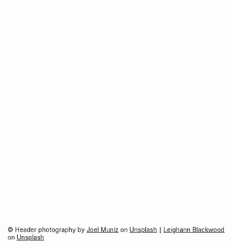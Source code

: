

[![](blog_gif/gif_meme_face.gif)](blog_post_one)&nbsp;&nbsp;&nbsp;&nbsp;&nbsp;&nbsp;&nbsp;&nbsp;&nbsp;&nbsp;&nbsp;&nbsp;&nbsp;&nbsp;&nbsp;&nbsp;&nbsp;&nbsp;&nbsp;&nbsp;&nbsp;&nbsp;&nbsp;&nbsp;&nbsp;&nbsp;&nbsp;&nbsp;&nbsp;&nbsp;&nbsp;&nbsp;&nbsp;&nbsp;&nbsp;&nbsp;&nbsp;&nbsp;&nbsp;&nbsp;&nbsp;&nbsp;&nbsp;&nbsp;&nbsp;&nbsp;&nbsp;&nbsp;[![](blog_gif/gif_meme_gleamy_face.gif)](blog_post_two)


<footer class="site-footer">
    <p>&copy; Header photography by <a href="https://unsplash.com/@jmuniz?utm_content=creditCopyText&utm_medium=referral&utm_source=unsplash">Joel Muniz</a> on <a href="https://unsplash.com/photos/3-women-sitting-on-red-carpet-HvZDCuRnSaY?utm_content=creditCopyText&utm_medium=referral&utm_source=unsplash">Unsplash</a> &VerticalBar; <a href="https://unsplash.com/@ohleighann?utm_content=creditCopyText&utm_medium=referral&utm_source=unsplash">Leighann Blackwood</a> on <a href="https://unsplash.com/photos/five-woman-sitting-on-the-ground-hx87JWG4yCI?utm_content=creditCopyText&utm_medium=referral&utm_source=unsplash">Unsplash</a></p>
</footer><footer class="site-footer">
